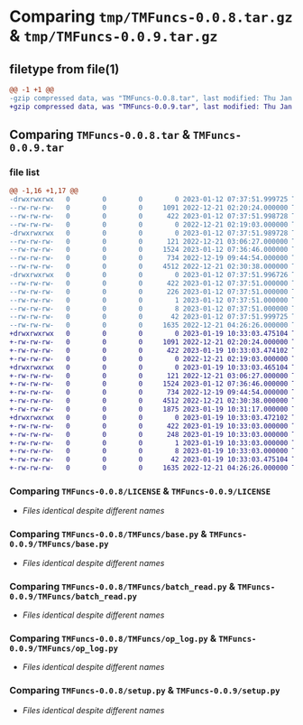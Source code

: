 # Comparing `tmp/TMFuncs-0.0.8.tar.gz` & `tmp/TMFuncs-0.0.9.tar.gz`

## filetype from file(1)

```diff
@@ -1 +1 @@
-gzip compressed data, was "TMFuncs-0.0.8.tar", last modified: Thu Jan 12 07:37:52 2023, max compression
+gzip compressed data, was "TMFuncs-0.0.9.tar", last modified: Thu Jan 19 10:33:03 2023, max compression
```

## Comparing `TMFuncs-0.0.8.tar` & `TMFuncs-0.0.9.tar`

### file list

```diff
@@ -1,16 +1,17 @@
-drwxrwxrwx   0        0        0        0 2023-01-12 07:37:51.999725 TMFuncs-0.0.8/
--rw-rw-rw-   0        0        0     1091 2022-12-21 02:20:24.000000 TMFuncs-0.0.8/LICENSE
--rw-rw-rw-   0        0        0      422 2023-01-12 07:37:51.998728 TMFuncs-0.0.8/PKG-INFO
--rw-rw-rw-   0        0        0        0 2022-12-21 02:19:03.000000 TMFuncs-0.0.8/README.md
-drwxrwxrwx   0        0        0        0 2023-01-12 07:37:51.989728 TMFuncs-0.0.8/TMFuncs/
--rw-rw-rw-   0        0        0      121 2022-12-21 03:06:27.000000 TMFuncs-0.0.8/TMFuncs/__init__.py
--rw-rw-rw-   0        0        0     1524 2023-01-12 07:36:46.000000 TMFuncs-0.0.8/TMFuncs/base.py
--rw-rw-rw-   0        0        0      734 2022-12-19 09:44:54.000000 TMFuncs-0.0.8/TMFuncs/batch_read.py
--rw-rw-rw-   0        0        0     4512 2022-12-21 02:30:38.000000 TMFuncs-0.0.8/TMFuncs/op_log.py
-drwxrwxrwx   0        0        0        0 2023-01-12 07:37:51.996726 TMFuncs-0.0.8/TMFuncs.egg-info/
--rw-rw-rw-   0        0        0      422 2023-01-12 07:37:51.000000 TMFuncs-0.0.8/TMFuncs.egg-info/PKG-INFO
--rw-rw-rw-   0        0        0      226 2023-01-12 07:37:51.000000 TMFuncs-0.0.8/TMFuncs.egg-info/SOURCES.txt
--rw-rw-rw-   0        0        0        1 2023-01-12 07:37:51.000000 TMFuncs-0.0.8/TMFuncs.egg-info/dependency_links.txt
--rw-rw-rw-   0        0        0        8 2023-01-12 07:37:51.000000 TMFuncs-0.0.8/TMFuncs.egg-info/top_level.txt
--rw-rw-rw-   0        0        0       42 2023-01-12 07:37:51.999725 TMFuncs-0.0.8/setup.cfg
--rw-rw-rw-   0        0        0     1635 2022-12-21 04:26:26.000000 TMFuncs-0.0.8/setup.py
+drwxrwxrwx   0        0        0        0 2023-01-19 10:33:03.475104 TMFuncs-0.0.9/
+-rw-rw-rw-   0        0        0     1091 2022-12-21 02:20:24.000000 TMFuncs-0.0.9/LICENSE
+-rw-rw-rw-   0        0        0      422 2023-01-19 10:33:03.474102 TMFuncs-0.0.9/PKG-INFO
+-rw-rw-rw-   0        0        0        0 2022-12-21 02:19:03.000000 TMFuncs-0.0.9/README.md
+drwxrwxrwx   0        0        0        0 2023-01-19 10:33:03.465104 TMFuncs-0.0.9/TMFuncs/
+-rw-rw-rw-   0        0        0      121 2022-12-21 03:06:27.000000 TMFuncs-0.0.9/TMFuncs/__init__.py
+-rw-rw-rw-   0        0        0     1524 2023-01-12 07:36:46.000000 TMFuncs-0.0.9/TMFuncs/base.py
+-rw-rw-rw-   0        0        0      734 2022-12-19 09:44:54.000000 TMFuncs-0.0.9/TMFuncs/batch_read.py
+-rw-rw-rw-   0        0        0     4512 2022-12-21 02:30:38.000000 TMFuncs-0.0.9/TMFuncs/op_log.py
+-rw-rw-rw-   0        0        0     1875 2023-01-19 10:31:17.000000 TMFuncs-0.0.9/TMFuncs/send_email.py
+drwxrwxrwx   0        0        0        0 2023-01-19 10:33:03.472102 TMFuncs-0.0.9/TMFuncs.egg-info/
+-rw-rw-rw-   0        0        0      422 2023-01-19 10:33:03.000000 TMFuncs-0.0.9/TMFuncs.egg-info/PKG-INFO
+-rw-rw-rw-   0        0        0      248 2023-01-19 10:33:03.000000 TMFuncs-0.0.9/TMFuncs.egg-info/SOURCES.txt
+-rw-rw-rw-   0        0        0        1 2023-01-19 10:33:03.000000 TMFuncs-0.0.9/TMFuncs.egg-info/dependency_links.txt
+-rw-rw-rw-   0        0        0        8 2023-01-19 10:33:03.000000 TMFuncs-0.0.9/TMFuncs.egg-info/top_level.txt
+-rw-rw-rw-   0        0        0       42 2023-01-19 10:33:03.475104 TMFuncs-0.0.9/setup.cfg
+-rw-rw-rw-   0        0        0     1635 2022-12-21 04:26:26.000000 TMFuncs-0.0.9/setup.py
```

### Comparing `TMFuncs-0.0.8/LICENSE` & `TMFuncs-0.0.9/LICENSE`

 * *Files identical despite different names*

### Comparing `TMFuncs-0.0.8/TMFuncs/base.py` & `TMFuncs-0.0.9/TMFuncs/base.py`

 * *Files identical despite different names*

### Comparing `TMFuncs-0.0.8/TMFuncs/batch_read.py` & `TMFuncs-0.0.9/TMFuncs/batch_read.py`

 * *Files identical despite different names*

### Comparing `TMFuncs-0.0.8/TMFuncs/op_log.py` & `TMFuncs-0.0.9/TMFuncs/op_log.py`

 * *Files identical despite different names*

### Comparing `TMFuncs-0.0.8/setup.py` & `TMFuncs-0.0.9/setup.py`

 * *Files identical despite different names*

